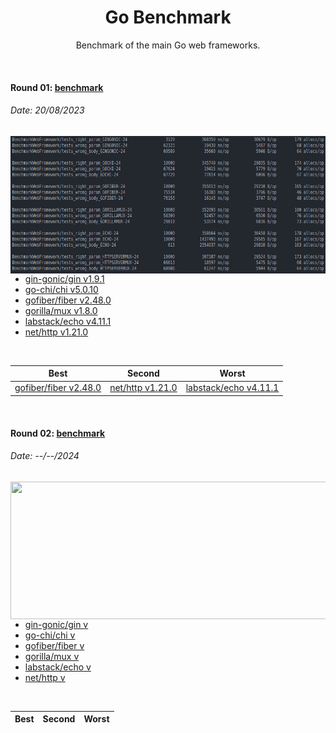 <h1 align="center">
    Go Benchmark
</h1>

<p align="center">Benchmark of the main Go web frameworks.</p>

&nbsp;

#### Round 01: [benchmark](./round01)

###### Date: 20/08/2023

<img align="right" src="round01/screenshot/bench.png" width="600" height="220" />

- [gin-gonic/gin v1.9.1](https://github.com/gin-gonic/gin/tree/v1.9.1)
- [go-chi/chi v5.0.10](https://github.com/go-chi/chi/tree/v5.0.10)
- [gofiber/fiber v2.48.0](https://github.com/gofiber/fiber/tree/v2.48.0)
- [gorilla/mux v1.8.0](https://github.com/gorilla/mux/tree/v1.8.0)
- [labstack/echo v4.11.1](https://github.com/labstack/echo/tree/v4.11.1)
- [net/http v1.21.0](https://pkg.go.dev/net/http)

&nbsp;

| Best                                                                   | Second                                          | Worst                                                                  |
| ---------------------------------------------------------------------- | ----------------------------------------------- | ---------------------------------------------------------------------- |
| [gofiber/fiber v2.48.0](https://github.com/gofiber/fiber/tree/v2.48.0) | [net/http v1.21.0](https://pkg.go.dev/net/http) | [labstack/echo v4.11.1](https://github.com/labstack/echo/tree/v4.11.1) |

&nbsp;

#### Round 02: [benchmark](./round02)

###### Date: --/--/2024

<img align="right" src="round02/screenshot/bench.png" width="600" height="220" />

- [gin-gonic/gin v](https://github.com/gin-gonic/gin)
- [go-chi/chi v](https://github.com/go-chi/chi)
- [gofiber/fiber v](https://github.com/gofiber/fiber)
- [gorilla/mux v](https://github.com/gorilla/mux)
- [labstack/echo v](https://github.com/labstack/echo)
- [net/http v](https://pkg.go.dev/net/http)

&nbsp;

| Best | Second | Worst |
| ---- | ------ | ----- |
